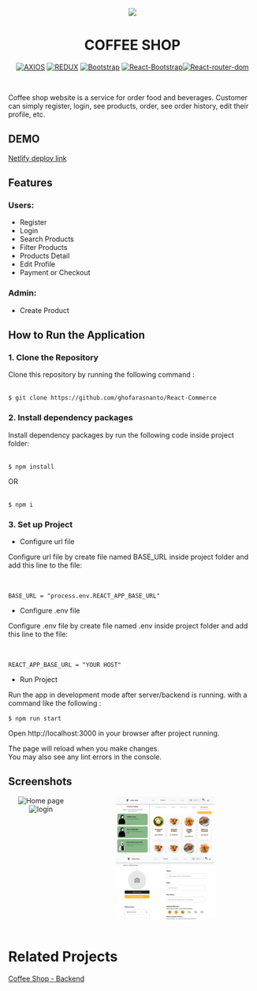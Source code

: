 <div align="center">
  <img src="public/assets/img/favicon.ico">
  <h1>COFFEE SHOP</h1>

 [![AXIOS](https://img.shields.io/badge/Axios-0.27.2-blue)](https://www.npmjs.com/package/axios) [![REDUX](https://img.shields.io/badge/Redux-4.2.0-purple)](https://www.npmjs.com/package/redux) [![Bootstrap](https://img.shields.io/badge/Bootstrap-5.2.0-magenta)](https://www.npmjs.com/package/bootstrap) [![React-Bootstrap](https://img.shields.io/badge/react--bootstrap-v2.4.0-blue)](https://www.npmjs.com/package/bootstrap)[![React-router-dom](https://img.shields.io/npm/v/react-router-dom?label=React-router-dom)](https://www.npmjs.com/package/react-router-dom)

<br/>

</div>



Coffee shop website is a service for order food and beverages. Customer can simply register, login, see products, order, see order history, edit their profile, etc.

## DEMO

[Netlify deploy link](https://coffeeshop-heroku.netlify.app/)

## Features

### Users:

- Register
- Login
- Search Products
- Filter Products
- Products Detail
- Edit Profile
- Payment or Checkout

### Admin:

- Create Product

## How to Run the Application

### 1. Clone the Repository

Clone this repository by running the following command :

```shell

$ git clone https://github.com/ghofarasnanto/React-Commerce

```

### 2. Install dependency packages

Install dependency packages by run the following code inside project folder:

```shell

$ npm install

```

OR

```shell

$ npm i

```

### 3. Set up Project

- Configure url file

Configure url file by create file named BASE_URL inside project folder and add this line to the file:

<br/>

```shell
BASE_URL = "process.env.REACT_APP_BASE_URL"
```

- Configure .env file

Configure .env file by create file named .env inside project folder and add this line to the file:

<br/>

```shell
REACT_APP_BASE_URL = "YOUR HOST"
```

- Run Project

Run the app in development mode after server/backend is running. with a command like the following :

```
$ npm run start
```

Open http://localhost:3000 in your browser after project running.

The page will reload when you make changes.\
You may also see any lint errors in the console.


## Screenshots

<div style="display:flex" align="center">
<div>
<img width="200" src="public/assets/img/readme/homepage.png" alt="Home page">
<img width="200" src="public/assets/img/readme/login.png" alt="login">
</div>
<div>
<img width="200" src="public/assets/img/readme/product.png" alt="products">
<img width="200" src="public/assets/img/readme/addproduct.png" alt="addproduct">
</div>
</div>

<br/>

# Related Projects

[Coffee Shop - Backend](https://github.com/ghofarasnanto/coffeshop-node.js)